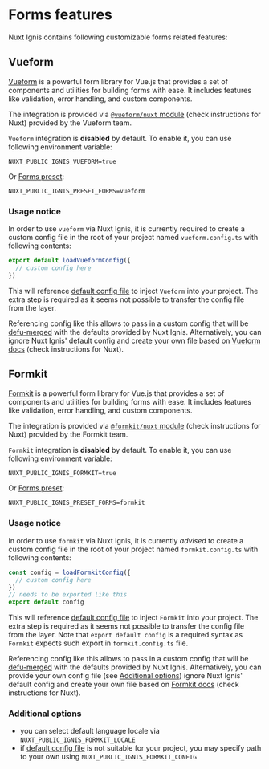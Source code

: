 # Forms features

Nuxt Ignis contains following customizable forms related features:

## Vueform

<PackagesReference :packages="[{ name: '@vueform/nuxt', version: '1.17.0' }]" />

[Vueform](https://vueform.com/) is a powerful form library for Vue.js that provides a set of components and utilities for building forms with ease. It includes features like validation, error handling, and custom components.

The integration is provided via [`@vueform/nuxt` module](https://vueform.com/docs/installation#manual-installation) (check instructions for Nuxt) provided by the Vueform team.

`Vueform` integration is **disabled** by default. To enable it, you can use following environment variable:

```dotenv
NUXT_PUBLIC_IGNIS_VUEFORM=true
```

Or [Forms preset](/2-3-optional-features.html#forms-preset):

```dotenv
NUXT_PUBLIC_IGNIS_PRESET_FORMS=vueform
```

### Usage notice

In order to use `vueform` via Nuxt Ignis, it is currently required to create a custom config file in the root of your project named `vueform.config.ts` with following contents:

```ts [vueform.config.ts]
export default loadVueformConfig({
  // custom config here
})
```

This will reference [default config file](https://github.com/AloisSeckar/nuxt-ignis/blob/main/core/utils/config/vueform.config.ts) to inject `Vueform` into your project. The extra step is required as it seems not possible to transfer the config file from the layer.

Referencing config like this allows to pass in a custom config that will be [defu-merged](/2-1-configuration.html#defu-merge) with the defaults provided by Nuxt Ignis. Alternatively, you can ignore Nuxt Ignis' default config and create your own file based on [Vueform docs](https://vueform.com/docs/installation#manual-installation) (check instructions for Nuxt).

## Formkit

<PackagesReference :packages="[{ name: '@formkit/nuxt', version: '1.6.9' }]" />

[Formkit](https://formkit.com/) is a powerful form library for Vue.js that provides a set of components and utilities for building forms with ease. It includes features like validation, error handling, and custom components.

The integration is provided via [`@formkit/nuxt` module](https://formkit.com/getting-started/installation) (check instructions for Nuxt) provided by the Formkit team.

`Formkit` integration is **disabled** by default. To enable it, you can use following environment variable:

```dotenv
NUXT_PUBLIC_IGNIS_FORMKIT=true
```

Or [Forms preset](/2-3-optional-features.html#forms-preset):

```dotenv
NUXT_PUBLIC_IGNIS_PRESET_FORMS=formkit
```

### Usage notice

In order to use `formkit` via Nuxt Ignis, it is currently _advised_ to create a custom config file in the root of your project named `formkit.config.ts` with following contents:

```ts [formkit.config.ts]
const config = loadFormkitConfig({
  // custom config here
})
// needs to be exported like this
export default config
```

This will reference [default config file](https://github.com/AloisSeckar/nuxt-ignis/blob/main/core/utils/config/formkit.config.ts) to inject `Formkit` into your project. The extra step is required as it seems not possible to transfer the config file from the layer. Note that `export default config` is a required syntax as `Formkit` expects such export in `formkit.config.ts` file.

Referencing config like this allows to pass in a custom config that will be [defu-merged](/2-1-configuration.html#defu-merge) with the defaults provided by Nuxt Ignis. Alternatively, you can provide your own config file (see [Additional options](#additional-options)) ignore Nuxt Ignis' default config and create your own file based on [Formkit docs](https://formkit.com/getting-started/installation) (check instructions for Nuxt).

### Additional options

- you can select default language locale via `NUXT_PUBLIC_IGNIS_FORMKIT_LOCALE`
- if [default config file](https://github.com/AloisSeckar/nuxt-ignis/blob/core/main/formkit.config.ts) is not suitable for your project, you may specify path to your own using `NUXT_PUBLIC_IGNIS_FORMKIT_CONFIG`

